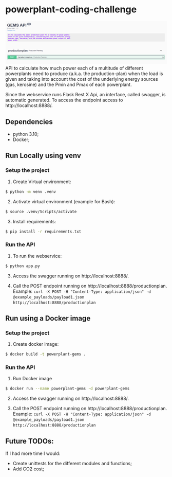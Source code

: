 # powerplant-coding-challenge
![API](static\api.PNG "Flask rest plus api") 
API to calculate how much power each of a multitude of different powerplants need to produce (a.k.a. the production-plan) when the load is given and taking into account the cost of the underlying energy sources (gas, kerosine) and the Pmin and Pmax of each powerplant.

Since the webservice runs Flask Rest X Api, an interface, called swagger, is automatic generated. To access the endpoint access to http://localhost:8888/. 

## Dependencies
- python 3.10;
- Docker;

## Run Locally using venv
### Setup the project
1. Create Virtual environment:
```sh
$ python -m venv .venv
```

2. Activate virtual environment (example for Bash):
```sh
$ source .venv/Scripts/activate
```

3. Install requirements:
```sh
$ pip install -r requirements.txt
```

### Run the API
1. To run the webservice:
```sh
$ python app.py
```

3. Access the swagger running on http://localhost:8888/.

2. Call the POST endpoint running on http://localhost:8888/productionplan.
Example: ``` curl -X POST -H "Content-Type: application/json" -d @example_payloads/payload1.json http://localhost:8888/productionplan ```



## Run using a Docker image
### Setup the project
1. Create docker image:
```sh
$ docker build -t powerplant-gems .
```

### Run the API

1. Run Docker image
```sh
$ docker run --name powerplant-gems -d powerplant-gems
```

2. Access the swagger running on http://localhost:8888/.

3. Call the POST endpoint running on http://localhost:8888/productionplan.
Example: ``` curl -X POST -H "Content-Type: application/json" -d @example_payloads/payload1.json http://localhost:8888/productionplan ```


## Future TODOs:
If I had more time I would:
- Create unittests for the different modules and functions;
- Add CO2 cost;